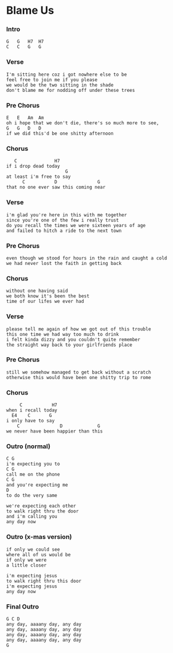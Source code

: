 # Blame Us

### Intro

	G   G   H7  H7
	C   C   G   G

### Verse

	I'm sitting here coz i got nowhere else to be
	feel free to join me if you please
	we would be the two sitting in the shade
	don't blame me for nodding off under these trees

### Pre Chorus

	E   E   Am  Am
	oh i hope that we don't die, there's so much more to see,
	G   G   D   D
	if we did this'd be one shitty afternoon

### Chorus
	   C              H7
	if i drop dead today
	                      G
	at least i'm free to say
	      C           D               G
	that no one ever saw this coming near

### Verse

	i'm glad you're here in this with me together
	since you're one of the few i really trust
	do you recall the times we were sixteen years of age
	and failed to hitch a ride to the next town

### Pre Chorus

	even though we stood for hours in the rain and caught a cold
	we had never lost the faith in getting back

### Chorus

	without one having said
	we both know it's been the best
	time of our lifes we ever had

### Verse

	please tell me again of how we got out of this trouble
	this one time we had way too much to drink
	i felt kinda dizzy and you couldn't quite remember
	the straight way back to your girlfriends place

### Pre Chorus

	still we somehow managed to get back without a scratch
	otherwise this would have been one shitty trip to rome

### Chorus

	     C           H7
	when i recall today
	  E4    C       G
	i only have to say
	    C               D             G
	we never have been happier than this

### Outro (normal)

	C G
	i'm expecting you to
	C G
	call me on the phone
	C G
	and you're expecting me
	D
	to do the very same

	we're expecting each other
	to walk right thru the door
	and i'm calling you
	any day now

### Outro (x-mas version)

	if only we could see
	where all of us would be
	if only we were
	a little closer

	i'm expecting jesus
	to walk right thru this door
	i'm expecting jesus
	any day now

### Final Outro

	G C D
	any day, aaaany day, any day
	any day, aaaany day, any day
	any day, aaaany day, any day
	any day, aaaany day, any day
	G
